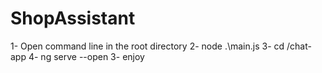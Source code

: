 # ShopAssistant

1- Open command line in the root directory
2- node .\main.js
3- cd /chat-app
4- ng serve --open
3- enjoy
